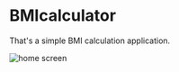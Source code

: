 # BMIcalculator

That's a simple BMI calculation application.

![home screen](https://user-images.githubusercontent.com/75753499/108600509-b9eafe80-73c1-11eb-9c54-215ac41d14e5.jpg)
